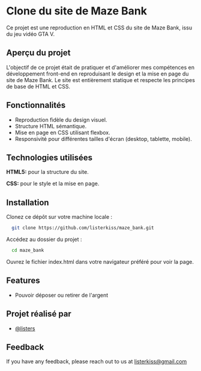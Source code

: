 
# Clone du site de Maze Bank

Ce projet est une reproduction en HTML et CSS du site de Maze Bank, issu du jeu vidéo GTA V.



## Aperçu du projet

L'objectif de ce projet était de pratiquer et d'améliorer mes compétences en développement front-end en reproduisant le design et la mise en page du site de Maze Bank. Le site est entièrement statique et respecte les principes de base de HTML et CSS.



## Fonctionnalités

- Reproduction fidèle du design visuel. 
- Structure HTML sémantique. 
- Mise en page en CSS utilisant flexbox.
- Responsivité pour différentes tailles d'écran (desktop, tablette, mobile).



## Technologies utilisées

**HTML5:** pour la structure du site.

**CSS:** pour le style et la mise en page.



## Installation

Clonez ce dépôt sur votre machine locale :

```bash
  git clone https://github.com/listerkiss/maze_bank.git
```

Accédez au dossier du projet :
```bash
  cd maze_bank
```

Ouvrez le fichier index.html dans votre navigateur préféré pour voir la page.



## Features

- Pouvoir déposer ou retirer de l'argent



## Projet réalisé par

- [@listers](https://www.github.com/listerkiss)



## Feedback

If you have any feedback, please reach out to us at listerkiss@gmail.com